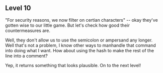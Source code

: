 Level 10
--------

"For security reasons, we now filter on certian characters" --
okay they've gotten wise to our little game. But let's check
how good their countermeasures are.

Well, they don't allow us to use the semicolon or ampersand
any longer. Well that's not a problem, I know other ways to
manhandle that command into doing what I want. How about using
the hash to make the rest of the line into a comment?

Yep, it returns something that looks plausible. On to the next
level!
